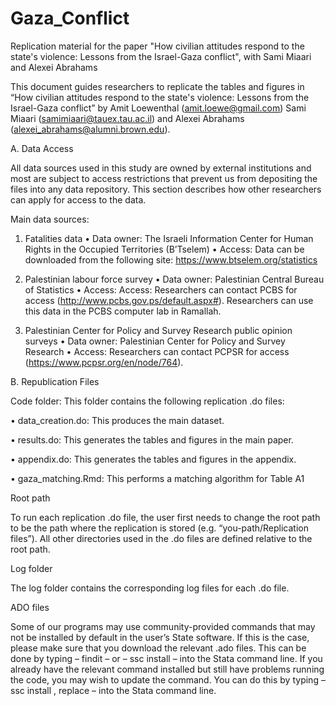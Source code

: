 # Gaza_Conflict
Replication material for the paper "How civilian attitudes respond to the state's violence: Lessons from the Israel-Gaza conflict", with Sami Miaari and Alexei Abrahams

This document guides researchers to replicate the tables and figures in “How civilian attitudes respond to the state's violence: Lessons from the Israel-Gaza conflict” by Amit Loewenthal (amit.loewe@gmail.com) Sami Miaari (samimiaari@tauex.tau.ac.il) and Alexei Abrahams (alexei_abrahams@alumni.brown.edu).

A.	Data Access

All data sources used in this study are owned by external institutions and most are subject to access restrictions that prevent us from depositing the files into any data repository. This section describes how other researchers can apply for access to the data. 

Main data sources: 

1.	Fatalities data
•	Data owner: The Israeli Information Center for Human Rights in the Occupied Territories (B’Tselem)
•	Access: Data can be downloaded from the following site: https://www.btselem.org/statistics

2.	Palestinian labour force survey
•	Data owner: Palestinian Central Bureau of Statistics
•	Access: Access: Researchers can contact PCBS for access (http://www.pcbs.gov.ps/default.aspx#). Researchers can use this data in the PCBS computer lab in Ramallah.

3.	Palestinian Center for Policy and Survey Research public opinion surveys
•	Data owner: Palestinian Center for Policy and Survey Research
•	Access: Researchers can contact PCPSR for access (https://www.pcpsr.org/en/node/764).

B.	Republication Files  

Code folder: This folder contains the following replication .do files: 

•	data_creation.do: This produces the main dataset. 

•	results.do: This generates the tables and figures in the main paper. 

•	appendix.do: This generates the tables and figures in the appendix.

•	gaza_matching.Rmd: This performs a matching algorithm for Table A1

Root path

To run each replication .do file, the user first needs to change the root path to be the path where the replication is stored (e.g. “you-path/Replication files”). All other directories used in the .do files are defined relative to the root path. 

Log folder 

The log folder contains the corresponding log files for each .do file.

ADO files 

Some of our programs may use community-provided commands that may not be installed by default in the user’s State software. If this is the case, please make sure that you download the relevant .ado files. This can be done by typing – findit <command name> – or  – ssc install <command name> –  into the Stata command line. If you already have the relevant command installed but still have problems running the code, you may wish to update the command. You can do this by typing  – ssc install <command name>, replace – into the Stata command line.
